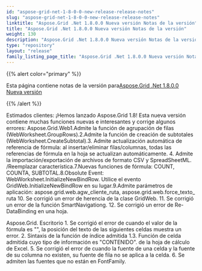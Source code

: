 ```yaml
---
id: "aspose-grid-net-1-8-0-0-new-release-release-notes"
slug: "aspose-grid-net-1-8-0-0-new-release-release-notes"
linktitle: "Aspose.Grid .Net 1.8.0.0 Nueva versión Notas de la versión"
title: "Aspose.Grid .Net 1.8.0.0 Nueva versión Notas de la versión"
weight: 130
description: "Aspose.Grid .Net 1.8.0.0 Nueva versión Notas de la versión – the latest updates and fixes."
type: "repository"
layout: "release"
family_listing_page_title: "Aspose.Grid .Net 1.8.0.0 Nueva versión Notas de la versión"
---
```

{{% alert color="primary" %}} 

 Esta página contiene notas de la versión para[Aspose.Grid .Net 1.8.0.0 Nueva versión](https://releases.aspose.com/cells/net/new-releases/aspose.grid-.net-1.8.0.0-new-release/)

{{% /alert %}} 

Estimados clientes: ¡Hemos lanzado Aspose.Grid 1.8! Esta nueva versión contiene muchas funciones nuevas e interesantes y corrige algunos errores: Aspose.Grid.Web1.Admite la función de agrupación de filas (WebWorksheet.GroupRows).2.Admite la función de creación de subtotales (WebWorksheet.CreateSubtotal).3. Admite actualización automática de referencia de fórmula: al insertar/eliminar filas/columnas, todas las referencias de fórmula en la hoja se actualizan automáticamente. 4. Admite la importación/exportación de archivos de formato CSV y SpreadSheetML. /Reemplazar característica.7.Nuevas funciones de fórmula: COUNT, COUNTA, SUBTOTAL.8.Obsolute Event: WebWorksheet.InitializeNewBindRow. Utilice el evento GridWeb.InitializeNewBindRow en su lugar.9.Admite parámetros de aplicación: aspose.grid.web.agw_cliente_ruta, aspose.grid.web.force_texto_ ruta 10. Se corrigió un error de herencia de la clase GridWeb. 11. Se corrigió un error de la función SmartNavigationg. 12. Se corrigió un error de Re-DataBinding en una hoja.

Aspose.Grid. Escritorio 1. Se corrigió el error de cuando el valor de la fórmula es "", la posición del texto de las siguientes celdas muestra un error. 2. Sintaxis de la función de índice admitida 1.3. Función de celda admitida cuyo tipo de información es "CONTENIDO". de la hoja de cálculo de Excel. 5. Se corrigió el error de cuando la fuente de una celda y la fuente de su columna no existen, su fuente de fila no se aplica a la celda. 6. Se admiten las fuentes que no están en FontFamily.
